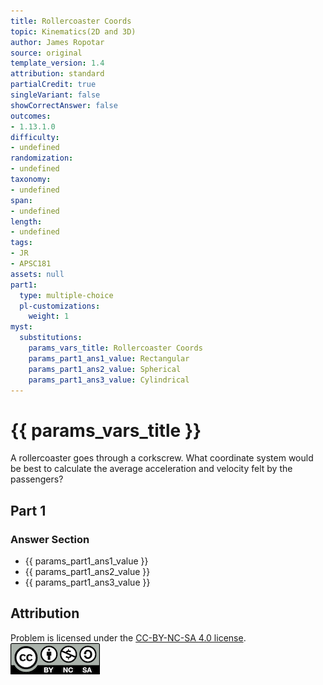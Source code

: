 ```yaml
---
title: Rollercoaster Coords
topic: Kinematics(2D and 3D)
author: James Ropotar
source: original
template_version: 1.4
attribution: standard
partialCredit: true
singleVariant: false
showCorrectAnswer: false
outcomes:
- 1.13.1.0
difficulty:
- undefined
randomization:
- undefined
taxonomy:
- undefined
span:
- undefined
length:
- undefined
tags:
- JR
- APSC181
assets: null
part1:
  type: multiple-choice
  pl-customizations:
    weight: 1
myst:
  substitutions:
    params_vars_title: Rollercoaster Coords
    params_part1_ans1_value: Rectangular
    params_part1_ans2_value: Spherical
    params_part1_ans3_value: Cylindrical
---
```

# {{ params_vars_title }}
A rollercoaster goes through a corkscrew.
What coordinate system would be best to calculate the average acceleration and velocity felt by the passengers?

## Part 1

### Answer Section

- {{ params_part1_ans1_value }}
- {{ params_part1_ans2_value }}
- {{ params_part1_ans3_value }}

## Attribution

Problem is licensed under the [CC-BY-NC-SA 4.0 license](https://creativecommons.org/licenses/by-nc-sa/4.0/).<br> ![The Creative Commons 4.0 license requiring attribution-BY, non-commercial-NC, and share-alike-SA license.](https://raw.githubusercontent.com/firasm/bits/master/by-nc-sa.png)